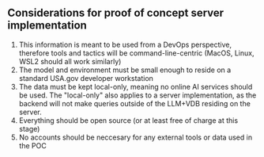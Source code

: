 ## Considerations for proof of concept server implementation

1. This information is meant to be used from a DevOps perspective, therefore tools and tactics will be command-line-centric (MacOS, Linux, WSL2 should all work similarly)
1. The model and environment must be small enough to reside on a standard USA.gov developer workstation
1. The data must be kept local-only, meaning no online AI services should be used. The "local-only" also applies to a server implementation, as the backend will not make queries outside of the LLM+VDB residing on the server.
1. Everything should be open source (or at least free of charge at this stage)
1. No accounts should be neccesary for any external tools or data used in the POC
